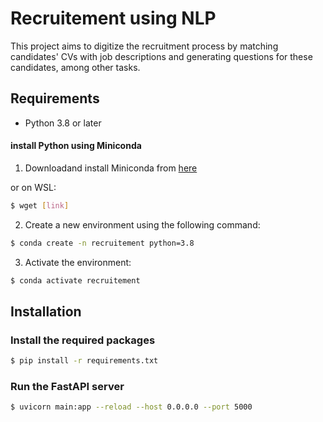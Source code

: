 # Recruitement using NLP

This project aims to digitize the recruitment process by matching candidates' CVs with job descriptions and generating questions for these candidates, among other tasks.

## Requirements
- Python 3.8 or later

#### install Python using Miniconda

1) Downloadand install Miniconda from [here](https://docs.anaconda.com/miniconda/#quick-command-line-install)

or on WSL:

```bash 
$ wget [link]
```
2) Create a new environment using the following command:
```bash
$ conda create -n recruitement python=3.8
```
3) Activate the environment:
```bash
$ conda activate recruitement
```

## Installation
### Install the required packages
```bash
$ pip install -r requirements.txt
```


### Run the FastAPI server
```bash
$ uvicorn main:app --reload --host 0.0.0.0 --port 5000
```
